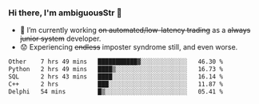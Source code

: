 ### Hi there, I'm ambiguou~~s~~Str 👋

<!--
**ambiguoustexture/ambiguoustexture** is a ✨ _special_ ✨ repository because its `README.md` (this file) appears on your GitHub profile.

Here are some ideas to get you started:
-->
- 🔭 I’m currently working ~~on automated/low-latency trading~~ as a ~~always junior system~~ developer.
- :worried: Experiencing ~~endless~~ imposter syndrome still, and even worse.

<!--START_SECTION:waka-->

```txt
Other    7 hrs 49 mins   ███████████▓░░░░░░░░░░░░░   46.30 %
Python   2 hrs 49 mins   ████▒░░░░░░░░░░░░░░░░░░░░   16.73 %
SQL      2 hrs 43 mins   ████░░░░░░░░░░░░░░░░░░░░░   16.14 %
C++      2 hrs           ███░░░░░░░░░░░░░░░░░░░░░░   11.87 %
Delphi   54 mins         █▒░░░░░░░░░░░░░░░░░░░░░░░   05.41 %
```

<!--END_SECTION:waka-->

